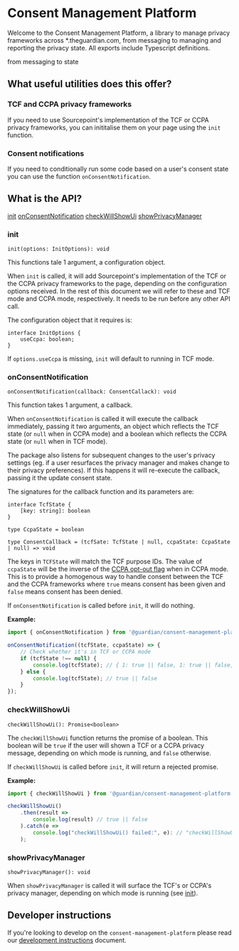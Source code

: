 # Consent Management Platform

Welcome to the Consent Management Platform, a library to manage privacy frameworks across \*.theguardian.com, from messaging to managing and reporting the privacy state. All exports include Typescript definitions.

from messaging to state

## What useful utilities does this offer?

### TCF and CCPA privacy frameworks

If you need to use Sourcepoint's implementation of the TCF or CCPA privacy frameworks, you can inititalise them on your page using the `init` function.

### Consent notifications

If you need to conditionally run some code based on a user's consent state you can use the function `onConsentNotification`.

## What is the API?

[init](#init)
[onConsentNotification](#onconsentnotification)
[checkWillShowUi](#checkwillshowui)
[showPrivacyManager](#showprivacymanager)

### init

`init(options: InitOptions): void`

This functions tale 1 argument, a configuration object.

When `init` is called, it will add Sourcepoint's implementation of the TCF or the CCPA privacy frameworks to the page, depending on the configuration options received. In the rest of this document we will refer to these and TCF mode and CCPA mode, respectively. It needs to be run before any other API call.

The configuration object that it requires is:

```
interface InitOptions {
	useCcpa: boolean;
}
```

If `options.useCcpa` is missing, `init` will default to running in TCF mode.

### onConsentNotification

`onConsentNotification(callback: ConsentCallack): void`

This function takes 1 argument, a callback.

When `onConsentNotification` is called it will execute the callback immediately, passing it two arguments, an object which reflects the TCF state (or `null` when in CCPA mode) and a boolean which reflects the CCPA state (or `null` when in TCF mode).

The package also listens for subsequent changes to the user's privacy settings (eg. if a user resurfaces the privacy manager and makes change to their privacy preferences). If this happens it will re-execute the callback, passing it the update consent state.

The signatures for the callback function and its parameters are:

```
interface TcfState {
    [key: string]: boolean
}

type CcpaState = boolean

type ConsentCallback = (tcfSate: TcfState | null, ccpaState: CcpaState | null) => void
```

The keys in `TCFState` will match the TCF purpose IDs.
The value of `ccpaState` will be the inverse of the [CCPA opt-out flag](https://github.com/InteractiveAdvertisingBureau/USPrivacy/blob/master/CCPA/US%20Privacy%20String.md#us-privacy-string-format) when in CCPA mode. This is to provide a homogenous way to handle consent between the TCF and the CCPA frameworks where `true` means consent has been given and `false` means consent has been denied.

If `onConsentNotification` is called before `init`, it will do nothing.

**Example:**

```js
import { onConsentNotification } from '@guardian/consent-management-platform';

onConsentNotification((tcfState, ccpaState) => {
	// Check whether it's in TCF or CCPA mode
	if (tcfState !== null) {
		console.log(tcfState); // { 1: true || false, 1: true || false, ... }
	} else {
		console.log(tcfState); // true || false
	}
});
```

### checkWillShowUi

`checkWillShowUi(): Promise<boolean>`

The `checkWillShowUi` function returns the promise of a boolean. This boolean will be `true` if the user will shown a TCF or a CCPA privacy message, depending on which mode is running, and `false` otherwise.

If `checkWillShowUi` is called before `init`, it will return a rejected promise.

**Example:**

```js
import { checkWillShowUi } from '@guardian/consent-management-platform';

checkWillShowUi()
    .then(result =>
        console.log(result) // true || false
    ).catch(e =>
        console.log("checkWillShowUi() failed:", e): // "checkWillShowUi() failed: called before init()"
    );
```

### showPrivacyManager

`showPrivacyManager(): void`

When `showPrivacyManager` is called it will surface the TCF's or CCPA's privacy manager, depending on which mode is running (see [init](#init)).

## Developer instructions

If you're looking to develop on the `consent-management-platform` please read our [development instructions](docs/01-development-instructions.md) document.
